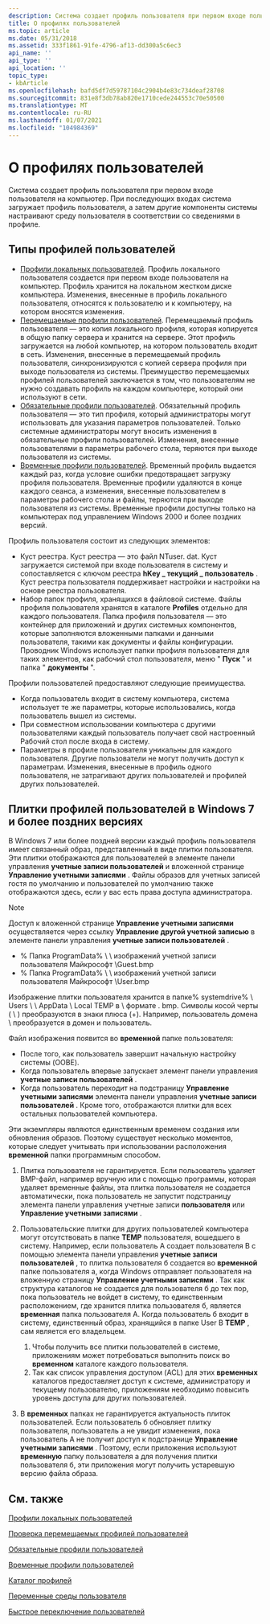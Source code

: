 ```yaml
---
description: Система создает профиль пользователя при первом входе пользователя на компьютер. При последующих входах система загружает профиль пользователя, а затем другие компоненты системы настраивают среду пользователя в соответствии со сведениями в профиле.
title: О профилях пользователей
ms.topic: article
ms.date: 05/31/2018
ms.assetid: 333f1861-91fe-4796-af13-dd300a5c6ec3
api_name: ''
api_type: ''
api_location: ''
topic_type:
- kbArticle
ms.openlocfilehash: bafd5df7d59787104c2904b4e83c734deaf28708
ms.sourcegitcommit: 831e8f3db78ab820e1710cede244553c70e50500
ms.translationtype: MT
ms.contentlocale: ru-RU
ms.lasthandoff: 01/07/2021
ms.locfileid: "104984369"
---
```

# <a name="about-user-profiles"></a>О профилях пользователей

Система создает профиль пользователя при первом входе пользователя на компьютер. При последующих входах система загружает профиль пользователя, а затем другие компоненты системы настраивают среду пользователя в соответствии со сведениями в профиле.

## <a name="types-of-user-profiles"></a>Типы профилей пользователей

-   [Профили локальных пользователей](local-user-profiles.md). Профиль локального пользователя создается при первом входе пользователя на компьютер. Профиль хранится на локальном жестком диске компьютера. Изменения, внесенные в профиль локального пользователя, относятся к пользователю и к компьютеру, на котором вносятся изменения.
-   [Перемещаемые профили пользователей](roaming-user-profiles.md). Перемещаемый профиль пользователя — это копия локального профиля, которая копируется в общую папку сервера и хранится на сервере. Этот профиль загружается на любой компьютер, на котором пользователь входит в сеть. Изменения, внесенные в перемещаемый профиль пользователя, синхронизируются с копией сервера профиля при выходе пользователя из системы. Преимущество перемещаемых профилей пользователей заключается в том, что пользователям не нужно создавать профиль на каждом компьютере, который они используют в сети.
-   [Обязательные профили пользователей](mandatory-user-profiles.md). Обязательный профиль пользователя — это тип профиля, который администраторы могут использовать для указания параметров пользователей. Только системные администраторы могут вносить изменения в обязательные профили пользователей. Изменения, внесенные пользователями в параметры рабочего стола, теряются при выходе пользователя из системы.
-   [Временные профили пользователей](temporary-user-profiles.md). Временный профиль выдается каждый раз, когда условие ошибки предотвращает загрузку профиля пользователя. Временные профили удаляются в конце каждого сеанса, а изменения, внесенные пользователем в параметры рабочего стола и файлы, теряются при выходе пользователя из системы. Временные профили доступны только на компьютерах под управлением Windows 2000 и более поздних версий.

Профиль пользователя состоит из следующих элементов:

-   Куст реестра. Куст реестра — это файл NTuser. dat. Куст загружается системой при входе пользователя в систему и сопоставляется с ключом реестра **hKey \_ текущий \_ пользователь** . Куст реестра пользователя поддерживает настройки и настройки на основе реестра пользователя.
-   Набор папок профиля, хранящихся в файловой системе. Файлы профиля пользователя хранятся в каталоге **Profiles** отдельно для каждого пользователя. Папка профиля пользователя — это контейнер для приложений и других системных компонентов, которые заполняются вложенными папками и данными пользователя, такими как документы и файлы конфигурации. Проводник Windows использует папки профиля пользователя для таких элементов, как рабочий стол пользователя, меню " **Пуск** " и папка " **документы** ".

Профили пользователей предоставляют следующие преимущества.

-   Когда пользователь входит в систему компьютера, система использует те же параметры, которые использовались, когда пользователь вышел из системы.
-   При совместном использовании компьютера с другими пользователями каждый пользователь получает свой настроенный Рабочий стол после входа в систему.
-   Параметры в профиле пользователя уникальны для каждого пользователя. Другие пользователи не могут получить доступ к параметрам. Изменения, внесенные в профиль одного пользователя, не затрагивают других пользователей и профилей других пользователей.

## <a name="user-profile-tiles-in-windows-7-and-later"></a>Плитки профилей пользователей в Windows 7 и более поздних версиях

В Windows 7 или более поздней версии каждый профиль пользователя имеет связанный образ, представленный в виде плитки пользователя. Эти плитки отображаются для пользователей в элементе панели управления **учетные записи пользователей** и вложенной странице **Управление учетными записями** . Файлы образов для учетных записей гостя по умолчанию и пользователей по умолчанию также отображаются здесь, если у вас есть права доступа администратора.

> [!Note]  
> Доступ к вложенной странице **Управление учетными записями** осуществляется через ссылку **Управление другой учетной записью** в элементе панели управления **учетные записи пользователей** .

 

-   % Папка ProgramData% \\ \\ изображений учетной записи пользователя Майкрософт \\Guest.bmp
-   % Папка ProgramData% \\ \\ изображений учетной записи пользователя Майкрософт \\User.bmp

Изображение плитки пользователя хранится в папке% systemdrive% \\ Users \\ <username> \\ AppData \\ Local TEMP в \\ формате <username> . bmp. Символы косой черты ( \\ ) преобразуются в знаки плюса (+). Например, пользователь домена \\ преобразуется в домен и пользователь.

Файл изображения появится во **временной** папке пользователя:

-   После того, как пользователь завершит начальную настройку системы (OOBE).
-   Когда пользователь впервые запускает элемент панели управления **учетные записи пользователей** .
-   Когда пользователь переходит на подстраницу **Управление учетными записями** элемента панели управления **учетные записи пользователей** . Кроме того, отображаются плитки для всех остальных пользователей компьютера.

Эти экземпляры являются единственным временем создания или обновления образов. Поэтому существует несколько моментов, которые следует учитывать при использовании расположения **временной** папки программным способом.

1.  Плитка пользователя не гарантируется. Если пользователь удаляет BMP-файл, например вручную или с помощью программы, которая удаляет временные файлы, эта плитка пользователя не создается автоматически, пока пользователь не запустит подстраницу элемента панели управления учетные записи **пользователя** или **Управление учетными записями** .

2.  Пользовательские плитки для других пользователей компьютера могут отсутствовать в папке **TEMP** пользователя, вошедшего в систему. Например, если пользователь A создает пользователя B с помощью элемента панели управления **учетные записи пользователей** , то плитка пользователя б создается во **временной** папке пользователя а, когда Windows отправляет пользователя на вложенную страницу **Управление учетными записями** . Так как структура каталогов не создается для пользователя б до тех пор, пока пользователь не войдет в систему, то единственным расположением, где хранится плитка пользователя б, является **временная** папка пользователя A. Когда пользователь б входит в систему, единственный образ, хранящийся в папке User B **TEMP** , сам является его владельцем.

    1.  Чтобы получить все плитки пользователей в системе, приложениям может потребоваться выполнить поиск во **временном** каталоге каждого пользователя.
    2.  Так как список управления доступом (ACL) для этих **временных** каталогов предоставляет доступ к системе, администратору и текущему пользователю, приложениям необходимо повысить уровень доступа для других пользователей.

3.  В **временных** папках не гарантируется актуальность плиток пользователей. Если пользователь б обновляет плитку пользователя, пользователь а не увидит изменения, пока пользователь A не получит доступ к подстранице **Управление учетными записями** . Поэтому, если приложения используют **временную** папку пользователя а для получения плитки пользователя б, эти приложения могут получить устаревшую версию файла образа.

## <a name="related-topics"></a>См. также

<dl> <dt>

[Профили локальных пользователей](local-user-profiles.md)
</dt> <dt>

[Проверка перемещаемых профилей пользователей](roaming-user-profiles.md)
</dt> <dt>

[Обязательные профили пользователей](mandatory-user-profiles.md)
</dt> <dt>

[Временные профили пользователей](temporary-user-profiles.md)
</dt> <dt>

[Каталог профилей](profiles-directory.md)
</dt> <dt>

[Переменные среды пользователя](user-environment-variables.md)
</dt> <dt>

[Быстрое переключение пользователей](fast-user-switching.md)
</dt> </dl>

 

 



